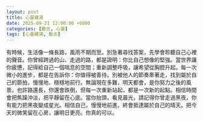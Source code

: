 ```yaml
---
layout: post
title: 心靈雞湯
date: 2025-09-21 12:00:00 +0800
categories: [勵志, 心靈]
tags: [心靈雞湯, 勵志]
---
```


有時候，生活像一條長路，風雨不期而至。別急著尋找答案，先學會聆聽自己心裡的聲音。你曾經跨過的山、走過的路，都是證明：你比自己想像的堅強。當世界讓你疲憊，記得給自己一個喘息的空間；重新調整呼吸，讓希望從胸腔升起。每一次微小的進步，都是在告訴你：你值得被善待。別被他人的節奏牽著走，找到屬於自己的節拍，慢慢地、穩穩地前行。無論現在多難，明天都會，是你努力之後的風景。也許路還長，你還會跌倒，但每一次重新站起，都是一次新的起點。相信時間會把焦躁沖淡，把平靜留在心底。當你抬頭，看見晨光，請記得你曾走過黑夜，你有能力把黑夜變成星光。相信自己，慢慢地前進，終會抵達屬於自己的晴天。把今天的微笑留在心房，讓明日更亮。你真的可以。